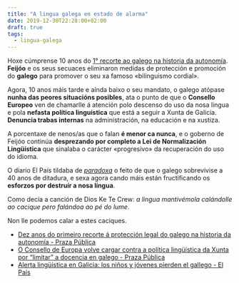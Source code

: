 ```yaml
---
title: "A lingua galega en estado de alarma"
date: 2019-12-30T22:28:00+02:00
draft: true
tags:
  - lingua-galega
---
```


Hoxe cúmprense 10 anos do [1° recorte ao galego na historia da autonomía](https://praza.gal/politica/dez-anos-do-primeiro-recorte-a-proteccion-legal-do-galego-na-historia-da-autonomia). **Feijóo** e os seus secuaces eliminaron medidas de protección e promoción do **galego** para promover o seu xa famoso «bilinguismo cordial».

Agora, 10 anos máis tarde e aínda baixo o seu mandato, o galego atópase **nunha das peores situacións posibles**, ata o punto de que o **Consello Europeo** ven de chamarlle á atención polo descenso do uso da nosa lingua e pola **nefasta política linguística** que está a seguir a Xunta de Galicia. **Denuncia trabas internas** na administración, na educación e na xustiza.

A porcentaxe de nenos/as que o falan **é menor ca nunca**, e o goberno de Feijóo continúa **desprezando por completo a Lei de Normalización Lingüística** que sinalaba o carácter «progresivo» da recuperación do uso do idioma.

O diario El País tildaba de [*paradoxa*](https://twitter.com/ELPAISGalicia/status/1211209598688022528?s=20) o feito de que o galego sobrevivise a 40 anos de ditadura, e sexa agora cando máis están fructificando os **esforzos por destruír a nosa língua**.

Como decía a canción de Dios Ke Te Crew: *a lingua mantivémola calándolle ao cacique pero falándoa ao pé do lume*.

Non lle podemos calar a estes caciques.

* [Dez anos do primeiro recorte á protección legal do galego na historia da autonomía - Praza Pública](https://praza.gal/politica/dez-anos-do-primeiro-recorte-a-proteccion-legal-do-galego-na-historia-da-autonomia)
* [O Consello de Europa volve cargar contra a política lingüística da Xunta por “limitar” a docencia en galego - Praza Pública](https://praza.gal/politica/o-consello-de-europa-volve-cargar-contra-a-politica-linguistica-da-xunta-por-limitar-a-docencia-en-galego)
* [Alerta lingüística en Galicia: los niños y jóvenes pierden el gallego - El País](https://elpais.com/sociedad/2019/12/25/actualidad/1577298134_836789.html)
